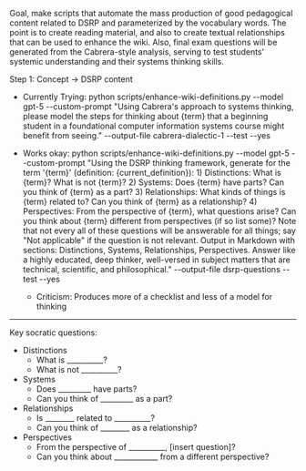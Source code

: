 
Goal, make scripts that automate the mass production of good pedagogical content related to DSRP and parameterized by the vocabulary words.  The point is to create reading material, and also to create textual relationships that can be used to enhance the wiki.  Also, final exam questions will be generated from the Cabrera-style analysis, serving to test students' systemic understanding and their systems thinking skills. 

Step 1: Concept -> DSRP content

* Currently Trying: python scripts/enhance-wiki-definitions.py --model gpt-5 --custom-prompt "Using Cabrera's approach to systems thinking, please model the steps for thinking about {term} that a beginning student in a foundational computer information systems course might benefit from seeing." --output-file cabrera-dialectic-1 --test --yes   

* Works okay: python scripts/enhance-wiki-definitions.py --model gpt-5 --custom-prompt "Using the DSRP thinking framework, generate for the term '{term}' (definition: {current_definition}): 1) Distinctions: What is {term}? What is not {term}? 2) Systems: Does {term} have parts? Can you think of {term} as a part? 3) Relationships: What kinds of things is {term} related to? Can you think of {term} as a relationship? 4) Perspectives: From the perspective of {term}, what questions arise? Can you think about {term} different from perspectives (if so list some)? Note that not every all of these questions will be answerable for all things; say "Not applicable" if the question is not relevant. Output in Markdown with sections: Distinctions, Systems, Relationships, Perspectives. Answer like a highly educated, deep thinker, well-versed in subject matters that are technical, scientific, and philosophical." --output-file dsrp-questions --test --yes
  - Criticism: Produces more of a checklist and less of a model for thinking



---

Key socratic questions:

* Distinctions
  - What is __________?
  - What is not __________?
* Systems
  - Does _________ have parts?
  - Can you think of _________ as a part?
* Relationships
  - Is ________ related to __________?
  - Can you think of ________ as a relationship?
* Perspectives
  - From the perspective of __________, [insert question]?
  - Can you think about ____________ from a different perspective?